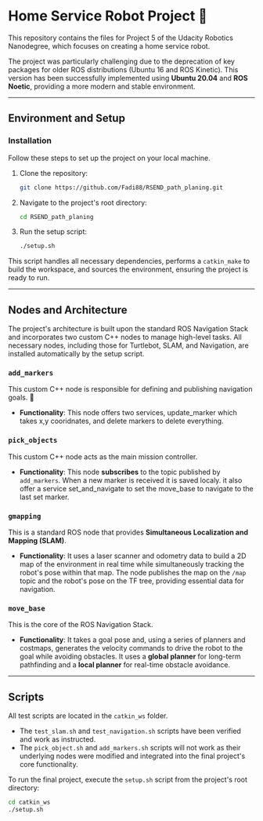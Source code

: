 # Home Service Robot Project 🏡

This repository contains the files for Project 5 of the Udacity Robotics Nanodegree, which focuses on creating a home service robot.

The project was particularly challenging due to the deprecation of key packages for older ROS distributions (Ubuntu 16 and ROS Kinetic). This version has been successfully implemented using **Ubuntu 20.04** and **ROS Noetic**, providing a more modern and stable environment.

---

## Environment and Setup

### Installation

Follow these steps to set up the project on your local machine.

1.  Clone the repository:
    ```bash
    git clone https://github.com/Fadi88/RSEND_path_planing.git
    ```
2.  Navigate to the project's root directory:
    ```bash
    cd RSEND_path_planing
    ```
3.  Run the setup script:
    ```bash
    ./setup.sh
    ```
This script handles all necessary dependencies, performs a `catkin_make` to build the workspace, and sources the environment, ensuring the project is ready to run.

---

## Nodes and Architecture

The project's architecture is built upon the standard ROS Navigation Stack and incorporates two custom C++ nodes to manage high-level tasks. All necessary nodes, including those for Turtlebot, SLAM, and Navigation, are installed automatically by the setup script.

### **`add_markers`**
This custom C++ node is responsible for defining and publishing navigation goals. 🎯
* **Functionality**: This node offers two services, update_marker which takes x,y cooridnates, and delete markers to delete everything.


### **`pick_objects`**
This custom C++ node acts as the main mission controller.
* **Functionality**: This node **subscribes** to the topic published by `add_markers`. When a new marker is received it is saved localy.
it also offer a service set_and_navigate to set the move_base to navigate to the last set marker.

### **`gmapping`**
This is a standard ROS node that provides **Simultaneous Localization and Mapping (SLAM)**. 
* **Functionality**: It uses a laser scanner and odometry data to build a 2D map of the environment in real time while simultaneously tracking the robot's pose within that map. The node publishes the map on the `/map` topic and the robot's pose on the TF tree, providing essential data for navigation.

### **`move_base`**
This is the core of the ROS Navigation Stack.
* **Functionality**: It takes a goal pose and, using a series of planners and costmaps, generates the velocity commands to drive the robot to the goal while avoiding obstacles. It uses a **global planner** for long-term pathfinding and a **local planner** for real-time obstacle avoidance.

---

## **Scripts**

All test scripts are located in the `catkin_ws` folder.

* The `test_slam.sh` and `test_navigation.sh` scripts have been verified and work as instructed.
* The `pick_object.sh` and `add_markers.sh` scripts will not work as their underlying nodes were modified and integrated into the final project's core functionality.

To run the final project, execute the `setup.sh` script from the project's root directory:

```bash
cd catkin_ws
./setup.sh